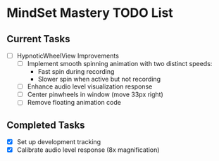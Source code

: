 # MindSet Mastery TODO List

## Current Tasks
- [ ] HypnoticWheelView Improvements
  - [ ] Implement smooth spinning animation with two distinct speeds:
    - Fast spin during recording
    - Slower spin when active but not recording
  - [ ] Enhance audio level visualization response
  - [ ] Center pinwheels in window (move 33px right)
  - [ ] Remove floating animation code

## Completed Tasks
- [x] Set up development tracking
- [x] Calibrate audio level response (8x magnification)